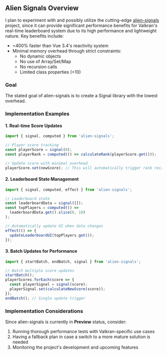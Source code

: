## Alien Signals Overview

I plan to experiment with and possibly utilize the cutting-edge [alien-signals](https://github.com/stackblitz/alien-signals) project, since it can provide significant performance benefits for Valkran's real-time leaderboard system due to its high performance and lightweight nature. Key benefits include:
- ~400% faster than Vue 3.4's reactivity system
- Minimal memory overhead through strict constraints:
  - No dynamic objects
  - No use of Array/Set/Map
  - No recursion calls
  - Limited class properties (<10)

### Goal
The stated goal of alien-signals is to create a Signal library with the lowest overhead.

### Implementation Examples

#### 1. Real-time Score Updates
```typescript
import { signal, computed } from 'alien-signals';

// Player score tracking
const playerScore = signal(0);
const playerRank = computed(() => calculateRank(playerScore.get()));

// Update score with minimal overhead
playerScore.set(newScore); // This will automatically trigger rank recalculation
```

#### 2. Leaderboard State Management
```typescript
import { signal, computed, effect } from 'alien-signals';

// Leaderboard state
const leaderboardData = signal([]);
const topPlayers = computed(() => 
  leaderboardData.get().slice(0, 10)
);

// Automatically update UI when data changes
effect(() => {
  updateLeaderboardUI(topPlayers.get());
});
```

#### 3. Batch Updates for Performance
```typescript
import { startBatch, endBatch, signal } from 'alien-signals';

// Batch multiple score updates
startBatch();
playerScores.forEach(score => {
  const playerSignal = signal(score);
  playerSignal.set(calculateNewScore(score));
});
endBatch(); // Single update trigger
```

### Implementation Considerations

Since alien-signals is currently in **Preview** status, consider:
1. Running thorough performance tests with Valkran-specific use cases
2. Having a fallback plan in case a switch to a more mature solution is needed
3. Monitoring the project's development and upcoming features
